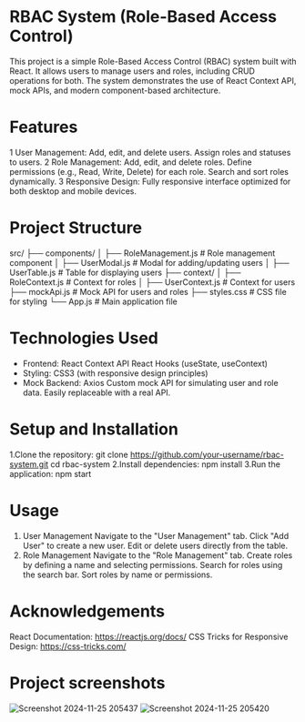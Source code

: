 # RBAC System (Role-Based Access Control)
 This project is a simple Role-Based Access Control (RBAC) system built with React. It allows users to manage users and roles, including CRUD operations for both. The system demonstrates the use of React Context API, mock APIs, and modern component-based architecture.
# Features
  1 User Management:
Add, edit, and delete users.
Assign roles and statuses to users.
  2 Role Management:
Add, edit, and delete roles.
Define permissions (e.g., Read, Write, Delete) for each role.
Search and sort roles dynamically.
  3 Responsive Design:
Fully responsive interface optimized for both desktop and mobile devices.

# Project Structure
src/
├── components/
│   ├── RoleManagement.js       # Role management component
│   ├── UserModal.js            # Modal for adding/updating users
│   ├── UserTable.js            # Table for displaying users
├── context/
│   ├── RoleContext.js          # Context for roles
│   ├── UserContext.js          # Context for users
├── mockApi.js                  # Mock API for users and roles
├── styles.css                  # CSS file for styling
└── App.js                      # Main application file

# Technologies Used
- Frontend:
React
Context API
React Hooks (useState, useContext)
- Styling:
CSS3 (with responsive design principles)
- Mock Backend:
Axios
Custom mock API for simulating user and role data.
Easily replaceable with a real API.

# Setup and Installation
1.Clone the repository:
git clone https://github.com/your-username/rbac-system.git
cd rbac-system
2.Install dependencies:
npm install
3.Run the application:
npm start

# Usage
1. User Management
Navigate to the "User Management" tab.
Click "Add User" to create a new user.
Edit or delete users directly from the table.
2. Role Management
Navigate to the "Role Management" tab.
Create roles by defining a name and selecting permissions.
Search for roles using the search bar.
Sort roles by name or permissions.

# Acknowledgements
React Documentation: https://reactjs.org/docs/
CSS Tricks for Responsive Design: https://css-tricks.com/

# Project screenshots

![Screenshot 2024-11-25 205437](https://github.com/user-attachments/assets/4e776df4-321e-40ab-b07b-728e76e9e75a)
![Screenshot 2024-11-25 205420](https://github.com/user-attachments/assets/537db262-762f-4372-a3f9-d6f998f2ecac)

